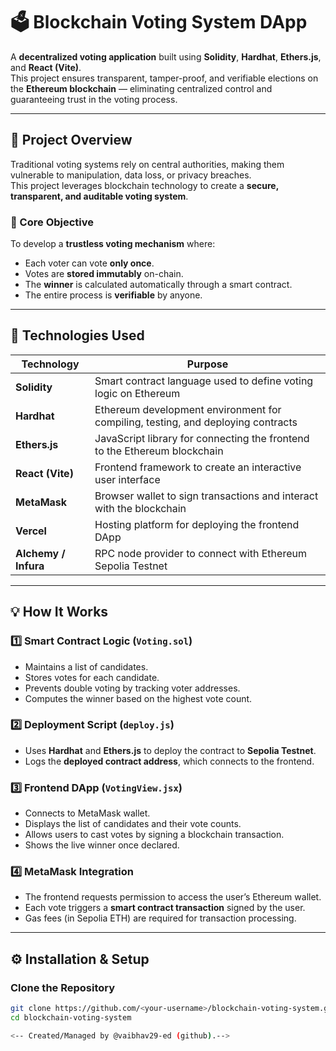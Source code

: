 # 🗳️ Blockchain Voting System DApp

A **decentralized voting application** built using **Solidity**, **Hardhat**, **Ethers.js**, and **React (Vite)**.  
This project ensures transparent, tamper-proof, and verifiable elections on the **Ethereum blockchain** — eliminating centralized control and guaranteeing trust in the voting process.

---

## 🚀 Project Overview

Traditional voting systems rely on central authorities, making them vulnerable to manipulation, data loss, or privacy breaches.  
This project leverages blockchain technology to create a **secure, transparent, and auditable voting system**.

### 🎯 Core Objective
To develop a **trustless voting mechanism** where:
- Each voter can vote **only once**.
- Votes are **stored immutably** on-chain.
- The **winner** is calculated automatically through a smart contract.
- The entire process is **verifiable** by anyone.

---

## 🧩 Technologies Used

| Technology | Purpose |
|-------------|----------|
| **Solidity** | Smart contract language used to define voting logic on Ethereum |
| **Hardhat** | Ethereum development environment for compiling, testing, and deploying contracts |
| **Ethers.js** | JavaScript library for connecting the frontend to the Ethereum blockchain |
| **React (Vite)** | Frontend framework to create an interactive user interface |
| **MetaMask** | Browser wallet to sign transactions and interact with the blockchain |
| **Vercel** | Hosting platform for deploying the frontend DApp |
| **Alchemy / Infura** | RPC node provider to connect with Ethereum Sepolia Testnet |

---

## 💡 How It Works

### 1️⃣ **Smart Contract Logic (`Voting.sol`)**
- Maintains a list of candidates.
- Stores votes for each candidate.
- Prevents double voting by tracking voter addresses.
- Computes the winner based on the highest vote count.

### 2️⃣ **Deployment Script (`deploy.js`)**
- Uses **Hardhat** and **Ethers.js** to deploy the contract to **Sepolia Testnet**.
- Logs the **deployed contract address**, which connects to the frontend.

### 3️⃣ **Frontend DApp (`VotingView.jsx`)**
- Connects to MetaMask wallet.
- Displays the list of candidates and their vote counts.
- Allows users to cast votes by signing a blockchain transaction.
- Shows the live winner once declared.

### 4️⃣ **MetaMask Integration**
- The frontend requests permission to access the user’s Ethereum wallet.
- Each vote triggers a **smart contract transaction** signed by the user.
- Gas fees (in Sepolia ETH) are required for transaction processing.

---

## ⚙️ Installation & Setup

### Clone the Repository
```bash
git clone https://github.com/<your-username>/blockchain-voting-system.git
cd blockchain-voting-system

<-- Created/Managed by @vaibhav29-ed (github).-->
